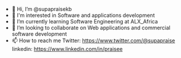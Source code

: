 - 👋 Hi, I’m @supapraisekb
- 👀  I'm interested in Software and applications development
- 🌱 I’m currently learning Software Engineering at ALX_Africa
- 💞️ I’m looking to collaborate on Web applications and commercial software development 
- 📫 How to reach me Twitter: https://www.twitter.com/@supapraise linkedin:  https://www.linkedin.com/in/praisee

<!---
supapraisekb/supapraisekb is a ✨ special ✨ repository because its `README.md` (this file) appears on your GitHub profile.
You can click the Preview link to take a look at your changes.
--->

